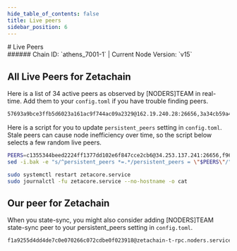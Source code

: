 ```yaml
---
hide_table_of_contents: false
title: Live peers
sidebar_position: 6
---
```


<div class="h1-with-icon icon-zetachain">
# Live Peers
</div>
###### Chain ID: `athens_7001-1` | Current Node Version: `v15`

## All Live Peers for Zetachain
Here is a list of 34 active peers as observed by [NODERS]TEAM in real-time. Add them to your `config.toml` if you have trouble finding peers.

```bash
57693a9bce3ffb5d6023a161ac9f744ac09a2329@162.19.240.28:26656,3a34cb59a4a1e5db9945a985ab357677804393a0@176.9.155.156:16056,f96cf94d5eabaf554c9294e731b3994b4c532f3a@46.4.5.45:22556,bfe08fd624b534cbd650c7d302e691c7b59692db@195.189.96.118:56156,cca8d18d2331a751bb6fabd2eb406d5469c575eb@168.119.10.134:26756,4226fcb3b3809c00bc56283063fc52fa4bfc9a17@18.210.106.52:26656,bc3375e504910ebc83fe9425e20d892222df535b@134.255.244.234:26656,a6090cdf3ff4bdc428ba89c4f622ec1b3490e338@18.143.71.236:26656,809c1bdb33c162fdc380372523ccd58131368380@54.77.180.134:26656,e3fea0450f9d23ad7b64d41aab882a82a0b71d6b@150.136.176.81:26656,644ed724398a2022f150916754d3f4d9ad6b83ef@185.202.223.111:29656,f9c38230977366b72302755085d01a9ff7b1c53e@135.181.137.138:26656,d21b103628b0d5d824bbe81b809d8dc457bd2059@195.201.197.4:16656,a2d7b40531465e52dd3d3748f382fd3398f97bb7@173.249.32.75:26656,1127e5aa00a8c789c7d6500a951add2d8d3ddba5@135.181.136.250:26656,2352e5f3bad70d13ebae1876966d6a10c219e819@95.216.244.70:26656,2505e8a3b49b7451ed58195c7015c5c677b18365@195.14.6.2:26656,0f42602113ab578a53d945cf8dde83978d3b2616@65.21.173.93:26656,6d5446fd1c9f84e1d15c1761a2cf6e918b6e24e2@135.181.137.139:26656,b96c038643c08373535956e3505a5aa955fadb0a@54.254.133.239:26656,9a2e8d08a0f61b318c608350e080c000c97e9cf2@34.121.225.164:26656,87bd556702556b7850b7a42d387232796738eda6@131.153.154.161:26656,9c26260b0148376d2343c4c8c2e2bd7f3f498cd4@35.162.231.114:26656,a6f64e0b862878b02b0805610c6e10c5d3001fed@35.212.123.36:26656,5aaa51a3b9465a32f7f6c9df1d46d4bfcc16aecb@34.66.92.31:26656,66338a18a755a0c780b011f012ff142ebaa8fa56@44.236.174.26:26656,0844caf1e7be0dc1ce1c0523e87140a3c79a1d77@148.251.177.108:22556,a918d08544b5f4e0a9eb20bf91f343eb71b6d5ee@164.90.181.99:26656,104ce26ec342c4257f99aa32562eaa09d4907d9a@150.136.96.52:26656,c1355344beed2224ff1377dd102e6f847cce2cb6@34.253.137.241:26656,a22f2c19e915493fdb3b22b04912fc08ea7d54bd@144.91.108.49:33656,ca9a79d73093b7f8582fc664066556c8aaa332d6@65.108.105.48:22556,c1bbbfe2a5b15674bf24a869b3e8189b6b410ae7@65.108.231.124:14656,ade4d8bc8cbe014af6ebdf3cb7b1e9ad36f412c0@176.9.82.221:22556
```

Here is a script for you to update `persistent_peers` setting in `config.toml`. Stale peers can cause node inefficiency over time, so the script below selects a few random live peers.

```bash
PEERS=c1355344beed2224ff1377dd102e6f847cce2cb6@34.253.137.241:26656,f96cf94d5eabaf554c9294e731b3994b4c532f3a@46.4.5.45:22556,bc3375e504910ebc83fe9425e20d892222df535b@134.255.244.234:26656,0844caf1e7be0dc1ce1c0523e87140a3c79a1d77@148.251.177.108:22556,2505e8a3b49b7451ed58195c7015c5c677b18365@195.14.6.2:26656
sed -i.bak -e "s/^persistent_peers *=.*/persistent_peers = \"$PEERS\"/" ~/.zetacored/config/config.toml

sudo systemctl restart zetacore.service
sudo journalctl -fu zetacore.service --no-hostname -o cat
```

## Our peer for Zetachain
When you state-sync, you might also consider adding [NODERS]TEAM state-sync peer to your persistent_peers setting in `config.toml`.

```bash
f1a9255d4dd4de7c0e070266c072cdbe0f023918@zetachain-t-rpc.noders.services:17656
```